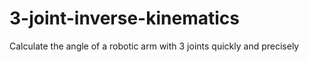 # 3-joint-inverse-kinematics
Calculate the angle of a robotic arm with 3 joints quickly and precisely
